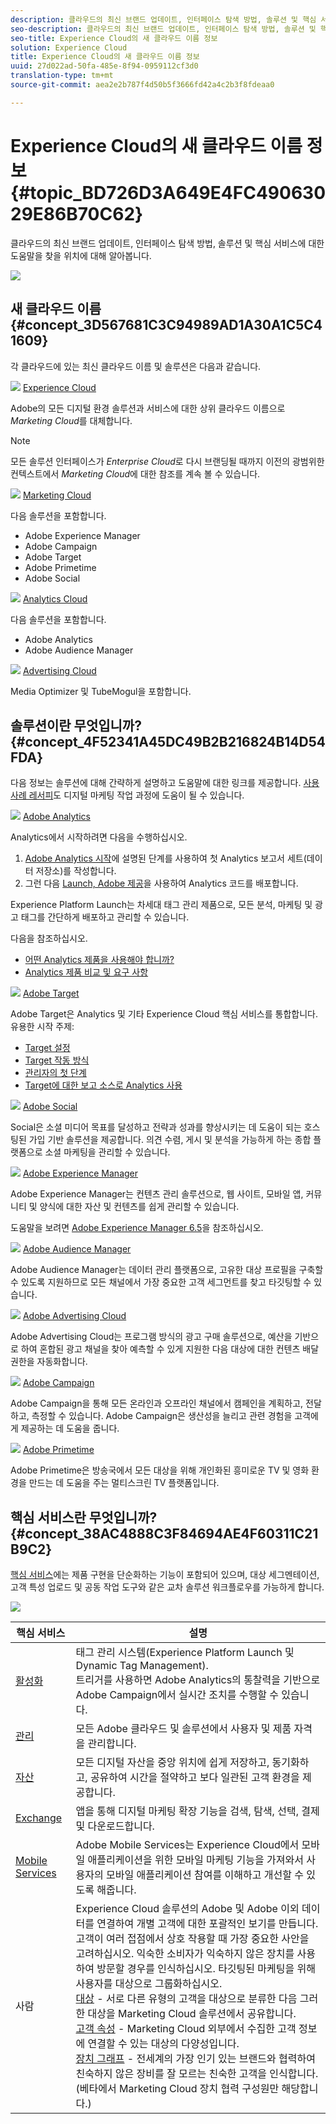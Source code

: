 ```yaml
---
description: 클라우드의 최신 브랜드 업데이트, 인터페이스 탐색 방법, 솔루션 및 핵심 서비스에 대한 도움말을 찾을 위치에 대해 알아봅니다.
seo-description: 클라우드의 최신 브랜드 업데이트, 인터페이스 탐색 방법, 솔루션 및 핵심 서비스에 대한 도움말을 찾을 위치에 대해 알아봅니다.
seo-title: Experience Cloud의 새 클라우드 이름 정보
solution: Experience Cloud
title: Experience Cloud의 새 클라우드 이름 정보
uuid: 27d022ad-50fa-485e-8f94-0959112cf3d0
translation-type: tm+mt
source-git-commit: aea2e2b787f4d50b5f3666fd42a4c2b3f8fdeaa0

---
```



# Experience Cloud의 새 클라우드 이름 정보 {#topic_BD726D3A649E4FC49063029E86B70C62}

클라우드의 최신 브랜드 업데이트, 인터페이스 탐색 방법, 솔루션 및 핵심 서비스에 대한 도움말을 찾을 위치에 대해 알아봅니다.

![](assets/cloud-pulldown.png)

## 새 클라우드 이름 {#concept_3D567681C3C94989AD1A30A1C5C41609}

각 클라우드에 있는 최신 클라우드 이름 및 솔루션은 다음과 같습니다.

![](assets/experience_cloud_appicon_32.png) [Experience Cloud](https://www.adobe.com/experience-cloud.html?promoid=FZPQZ2HS&mv=other)

Adobe의 모든 디지털 환경 솔루션과 서비스에 대한 상위 클라우드 이름으로 *Marketing Cloud*&#x200B;를 대체합니다.

>[!NOTE]
>
>모든 솔루션 인터페이스가 *Enterprise Cloud*&#x200B;로 다시 브랜딩될 때까지 이전의 광범위한 컨텍스트에서 *Marketing Cloud*&#x200B;에 대한 참조를 계속 볼 수 있습니다.

![](assets/marketingcloud_32.png) [Marketing Cloud](https://www.adobe.com/marketing-cloud.html)

다음 솔루션을 포함합니다.

* Adobe Experience Manager
* Adobe Campaign
* Adobe Target
* Adobe Primetime
* Adobe Social

![](assets/analyticscloud_appicon_32.png) [Analytics Cloud](https://www.adobe.com/data-analytics-cloud.html)

다음 솔루션을 포함합니다.

* Adobe Analytics
* Adobe Audience Manager

![](assets/advertisingcloud_appicon_32.png) [Advertising Cloud](https://www.adobe.com/advertising-cloud.html)

Media Optimizer 및 TubeMogul을 포함합니다.

## 솔루션이란 무엇입니까? {#concept_4F52341A45DC49B2B216824B14D54FDA}

다음 정보는 솔루션에 대해 간략하게 설명하고 도움말에 대한 링크를 제공합니다. [사용 사례 레서피](https://helpx.adobe.com/marketing-cloud/how-to/use-cases.html)도 디지털 마케팅 작업 과정에 도움이 될 수 있습니다.

![](assets/mc_analytics_32.png) [Adobe Analytics](https://docs.adobe.com/content/help/en/analytics/landing/home.html)

Analytics에서 시작하려면 다음을 수행하십시오.

1. [Adobe Analytics 시작](https://docs.adobe.com/content/help/en/analytics/analyze/analysis-workspace/home.html)에 설명된 단계를 사용하여 첫 Analytics 보고서 세트(데이터 저장소)를 작성합니다.
1. 그런 다음 [Launch, Adobe 제공](https://docs.adobe.com/content/help/en/launch/using/intro/get-started/quick-start.html)을 사용하여 Analytics 코드를 배포합니다.

Experience Platform Launch는 차세대 태그 관리 제품으로, 모든 분석, 마케팅 및 광고 태그를 간단하게 배포하고 관리할 수 있습니다.

다음을 참조하십시오.

* [어떤 Analytics 제품을 사용해야 합니까?](https://docs.adobe.com/content/help/en/analytics/admin/admin-overview/which-analytics-tool.html)
* [Analytics 제품 비교 및 요구 사항](https://docs.adobe.com/content/help/en/analytics/admin/admin-overview/analytics-product-comparison.html)

![](assets/mc_target_32.png) [Adobe Target](https://docs.adobe.com/content/help/en/target/using/target-home.html)

Adobe Target은 Analytics 및 기타 Experience Cloud 핵심 서비스를 통합합니다. 유용한 시작 주제:

* [Target 설정](https://docs.adobe.com/content/help/en/target/using/administer/administrating-target.html)
* [Target 작동 방식](https://docs.adobe.com/content/help/en/target/using/introduction/how-target-works.html)
* [관리자의 첫 단계](https://docs.adobe.com/content/help/en/target/using/administer/start-target.html)
* [Target에 대한 보고 소스로 Analytics 사용](https://docs.adobe.com/content/help/en/target/using/integrate/a4t/a4t.html)

![](assets/mc_social_32.png) [Adobe Social](https://docs.adobe.com/content/help/en/social/using/home.html)

Social은 소셜 미디어 목표를 달성하고 전략과 성과를 향상시키는 데 도움이 되는 호스팅된 가입 기반 솔루션을 제공합니다. 의견 수렴, 게시 및 분석을 가능하게 하는 종합 플랫폼으로 소셜 마케팅을 관리할 수 있습니다.

![](assets/mc_experiencemanager_32.png) [Adobe Experience Manager](https://helpx.adobe.com/support/experience-manager/6-5.html)

Adobe Experience Manager는 컨텐츠 관리 솔루션으로, 웹 사이트, 모바일 앱, 커뮤니티 및 양식에 대한 자산 및 컨텐츠를 쉽게 관리할 수 있습니다.

도움말을 보려면 [Adobe Experience Manager 6.5](https://helpx.adobe.com/support/experience-manager/6-5.html)을 참조하십시오.

![](assets/mc_audiencemanager_32.png) [Adobe Audience Manager](https://docs.adobe.com/content/help/en/audience-manager/user-guide/aam-home.html)

Adobe Audience Manager는 데이터 관리 플랫폼으로, 고유한 대상 프로필을 구축할 수 있도록 지원하므로 모든 채널에서 가장 중요한 고객 세그먼트를 찾고 타깃팅할 수 있습니다.

![](assets/mc_optimize_32.png) [Adobe Advertising Cloud](https://docs.adobe.com/content/help/en/release-notes/experience-cloud/current.html#adcloud)

Adobe Advertising Cloud는 프로그램 방식의 광고 구매 솔루션으로, 예산을 기반으로 하여 혼합된 광고 채널을 찾아 예측할 수 있게 지원한 다음 대상에 대한 컨텐츠 배달 권한을 자동화합니다.

![](assets/mc_campaign_32.png) [Adobe Campaign](https://docs.adobe.com/content/help/en/campaign-standard/using/getting-started/about-adobe-campaign/campaign-orchestration.html)

Adobe Campaign을 통해 모든 온라인과 오프라인 채널에서 캠페인을 계획하고, 전달하고, 측정할 수 있습니다. Adobe Campaign은 생산성을 늘리고 관련 경험을 고객에게 제공하는 데 도움을 줍니다.

![](assets/primetime_app_32.png) [Adobe Primetime](https://help.adobe.com/en_US/primetime/)

Adobe Primetime은 방송국에서 모든 대상을 위해 개인화된 흥미로운 TV 및 영화 환경을 만드는 데 도움을 주는 멀티스크린 TV 플랫폼입니다.

## 핵심 서비스란 무엇입니까? {#concept_38AC4888C3F84694AE4F60311C21B9C2}

[핵심 서비스](core-services/core-services.md#concept_07ED1D5C64234E77976E6D572E78FB9C)에는 제품 구현을 단순화하는 기능이 포함되어 있으며, 대상 세그멘테이션, 고객 특성 업로드 및 공동 작업 도구와 같은 교차 솔루션 워크플로우를 가능하게 합니다.

![](assets/core-services.png)

| 핵심 서비스 | 설명 |
|--- |--- |
| [활성화](activation/activation.md) | 태그 관리 시스템(Experience Platform Launch 및 Dynamic Tag Management).<br>트리거를 사용하면 Adobe Analytics의 통찰력을 기반으로 Adobe Campaign에서 실시간 조치를 수행할 수 있습니다. |
| [관리](admin-getting-started/admin-getting-started.md) | 모든 Adobe 클라우드 및 솔루션에서 사용자 및 제품 자격을 관리합니다. |
| [자산](experience-cloud-assets/experience-cloud-assets.md) | 모든 디지털 자산을 중앙 위치에 쉽게 저장하고, 동기화하고, 공유하여 시간을 절약하고 보다 일관된 고객 환경을 제공합니다. |
| [Exchange](exchange.md) | 앱을 통해 디지털 마케팅 확장 기능을 검색, 탐색, 선택, 결제 및 다운로드합니다. |
| [Mobile Services](https://docs.adobe.com/content/help/en/mobile-services/using/home.html) | Adobe Mobile Services는 Experience Cloud에서 모바일 애플리케이션을 위한 모바일 마케팅 기능을 가져와서 사용자의 모바일 애플리케이션 참여를 이해하고 개선할 수 있도록 해줍니다. |
| 사람 | Experience Cloud 솔루션의 Adobe 및 Adobe 이외 데이터를 연결하여 개별 고객에 대한 포괄적인 보기를 만듭니다. 고객이 여러 접점에서 상호 작용할 때 가장 중요한 사안을 고려하십시오. 익숙한 소비자가 익숙하지 않은 장치를 사용하여 방문할 경우를 인식하십시오. 타깃팅된 마케팅을 위해 사용자를 대상으로 그룹화하십시오.<br>[대상](audience-library/audience-library.md) - 서로 다른 유형의 고객을 대상으로 분류한 다음 그러한 대상을 Marketing Cloud 솔루션에서 공유합니다.<br>[고객 속성](attributes/attributes.md) - Marketing Cloud 외부에서 수집한 고객 정보에 연결할 수 있는 대상의 다양성입니다.<br>[장치 그래프](https://landing.adobe.com/en/na/events/summit/275658-summit-co-op.html) - 전세계의 가장 인기 있는 브랜드와 협력하여 친숙하지 않은 장비를 잘 모르는 친숙한 고객을 인식합니다. (베타에서 Marketing Cloud 장치 협력 구성원만 해당합니다.) |
